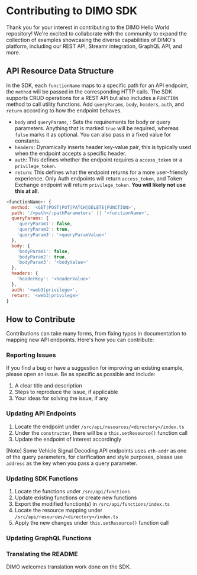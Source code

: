 # Contributing to DIMO SDK
Thank you for your interest in contributing to the DIMO Hello World repository! We're excited to collaborate with the community to expand the collection of examples showcasing the diverse capabilities of DIMO's platform, including our REST API, Streamr integration, GraphQL API, and more.

## API Resource Data Structure
In the SDK, each `functionName` maps to a specific path for an API endpoint, the `method` will be passed in the corresponding HTTP calls. The SDK supports CRUD operations for a REST API but also includes a `FUNCTION` method to call utility functions. Add `queryParams`, `body`, `headers`, `auth`, and `return` according to how the endpoint behaves.

- `body` and `queryParams`, : Sets the requirements for body or query parameters. Anything that is marked `true` will be required, whereas `false` marks it as optional. You can also pass in a fixed value for constants.
- `headers`: Dynamically inserts header key-value pair, this is typically used when the endpoint accepts a specific header.
- `auth`: This defines whether the endpoint requires a `access_token` or a `privilege_token`.
- `return`: This defines what the endpoint returns for a more user-friendly experience. Only Auth endpoints will return `access_token`, and Token Exchange endpoint will return `privilege_token`. **You will likely not use this at all**.

```js
<functionName>: {
  method: '<GET|POST|PUT|PATCH|DELETE|FUNCTION>',
  path: '/<path>/:pathParameters' || '<functionName>',
  queryParams: {
    'queryParam1': false,
    'queryParam2': true,
    'queryParam3': '<queryParamValue>'
  },
  body: {
    'bodyParam1': false,
    'bodyParam2': true,
    'bodyParam3': '<bodyValue>'
  },
  headers: {
    'headerKey': '<headerValue>'
  },
  auth: '<web3|privilege>',
  return: '<web3|privilege>'
}
```

## How to Contribute
Contributions can take many forms, from fixing typos in documentation to mapping new API endpoints. Here's how you can contribute:

### Reporting Issues
If you find a bug or have a suggestion for improving an existing example, please open an issue. Be as specific as possible and include:

1. A clear title and description
2. Steps to reproduce the issue, if applicable
3. Your ideas for solving the issue, if any

### Updating API Endpoints
1. Locate the endpoint under `/src/api/resources/<directory>/index.ts`
2. Under the `constructor`, there will be a `this.setResource()` function call
3. Update the endpoint of interest accordingly

[Note] Some Vehicle Signal Decoding API endpoints uses `eth-addr` as one of the query parameters, for clarification and style purposes, please use `address` as the key when you pass a query parameter.

### Updating SDK Functions
1. Locate the functions under `/src/api/functions`
2. Update existing functions or create new functions
3. Export the modified function(s) in `/src/api/functions/index.ts`
4. Locate the resource mapping under `/src/api/resources/<directory>/index.ts`
5. Apply the new changes under `this.setResource()` function call

### Updating GraphQL Functions

### Translating the README
DIMO welcomes translation work done on the SDK.